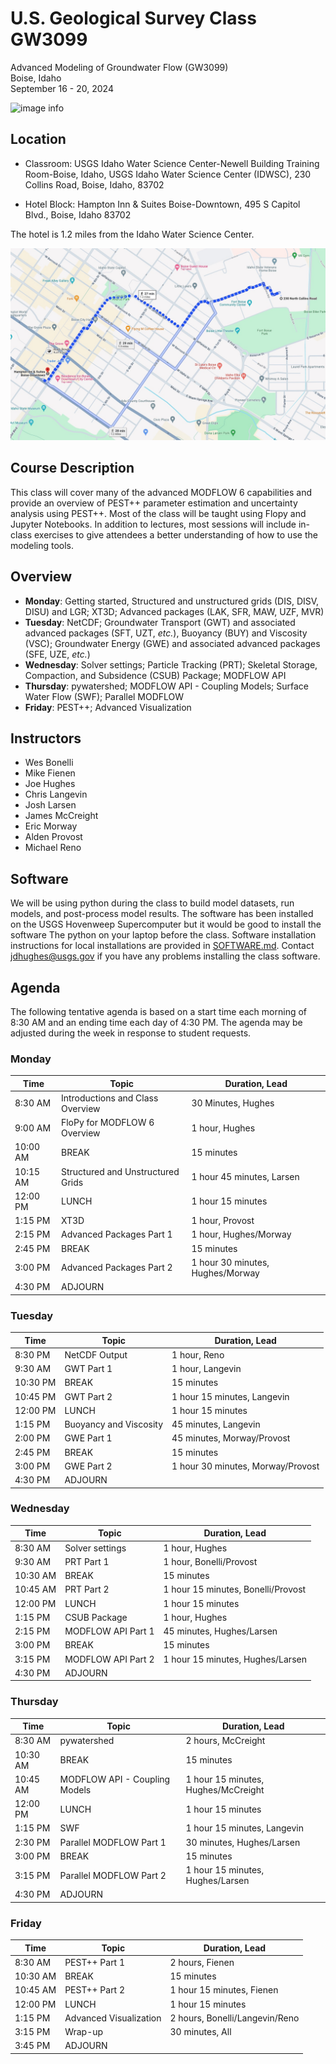 # U.S. Geological Survey Class GW3099
Advanced Modeling of Groundwater Flow (GW3099)\
Boise, Idaho\
September 16 - 20, 2024


![image info](./images/ClassLocation.jpg)

## Location
* Classroom: USGS Idaho Water Science Center-Newell Building Training Room-Boise, Idaho, USGS Idaho Water Science Center (IDWSC), 230 Collins Road, Boise, Idaho, 83702

* Hotel Block: Hampton Inn & Suites Boise-Downtown, 495 S Capitol Blvd., Boise, Idaho 83702

The hotel is 1.2 miles from the Idaho Water Science Center.

![image info](./images/Hotel2Class.jpg)

## Course Description
This class will cover many of the advanced MODFLOW 6 capabilities and provide an overview of PEST++ parameter estimation and uncertainty analysis using PEST++. Most of the class will be taught using Flopy and Jupyter Notebooks.  In addition to lectures, most sessions will include in-class exercises to give attendees a better understanding of how to use the modeling tools.

## Overview
* **Monday**: Getting started, Structured and unstructured grids (DIS, DISV, DISU) and LGR; XT3D; Advanced packages (LAK, SFR, MAW, UZF, MVR)
* **Tuesday**: NetCDF; Groundwater Transport (GWT) and associated advanced packages (SFT, UZT, *etc.*), Buoyancy (BUY) and Viscosity (VSC); Groundwater Energy (GWE) and associated advanced packages (SFE, UZE, *etc.*)
* **Wednesday**: Solver settings; Particle Tracking (PRT); Skeletal Storage, Compaction, and Subsidence (CSUB) Package; MODFLOW API
* **Thursday**: pywatershed; MODFLOW API - Coupling Models; Surface Water Flow (SWF); Parallel MODFLOW
* **Friday**: PEST++; Advanced Visualization

## Instructors
* Wes Bonelli
* Mike Fienen
* Joe Hughes 
* Chris Langevin
* Josh Larsen
* James McCreight
* Eric Morway
* Alden Provost
* Michael Reno

## Software

We will be using python during the class to build model datasets, run models, and post-process model results. The software has been installed on the USGS Hovenweep Supercomputer but it would be good to install the software The python on your laptop before the class. Software installation instructions for local installations are provided in [SOFTWARE.md](./SOFTWARE.md). Contact jdhughes@usgs.gov if you have any problems installing the class software.

## Agenda

The following tentative agenda is based on a start time each morning of 8:30 AM and an ending time each day of 4:30 PM.  The agenda may be adjusted during the week in response to student requests.

### Monday

|Time       |Topic                             |Duration, Lead                     |
|-----------|----------------------------------|-----------------------------------|
|8:30 AM    |Introductions and Class Overview  |30 Minutes, Hughes                 |
|9:00 AM    |FloPy for MODFLOW 6 Overview      |1 hour, Hughes                     |
|10:00 AM   |BREAK                             |15 minutes                         |
|10:15 AM   |Structured and Unstructured Grids |1 hour 45 minutes, Larsen          |
|12:00 PM   |LUNCH                             |1 hour 15 minutes                  |
|1:15 PM    |XT3D                              |1 hour, Provost                    |
|2:15 PM    |Advanced Packages Part 1          |1 hour, Hughes/Morway              |
|2:45 PM    |BREAK                             |15 minutes                         |
|3:00 PM    |Advanced Packages Part 2          |1 hour 30 minutes, Hughes/Morway   |
|4:30 PM    |ADJOURN                           |                                   |


### Tuesday

|Time       |Topic                             |Duration, Lead                     |
|-----------|----------------------------------|-----------------------------------|
|8:30 PM    |NetCDF Output                     |1 hour, Reno                       |
|9:30 AM    |GWT Part 1                        |1 hour, Langevin                   |
|10:30 PM   |BREAK                             |15 minutes                         |
|10:45 PM   |GWT Part 2                        |1 hour 15 minutes, Langevin        |
|12:00 PM   |LUNCH                             |1 hour 15 minutes                  |
|1:15 PM    |Buoyancy and Viscosity            |45 minutes, Langevin               |
|2:00 PM    |GWE Part 1                        |45 minutes, Morway/Provost         |
|2:45 PM    |BREAK                             |15 minutes                         |
|3:00 PM    |GWE Part 2                        |1 hour 30 minutes, Morway/Provost  |
|4:30 PM    |ADJOURN                           |                                   |

### Wednesday

|Time       |Topic                             |Duration, Lead                     |
|-----------|----------------------------------|-----------------------------------|
|8:30 AM    |Solver settings                   |1 hour, Hughes                     |
|9:30 AM    |PRT Part 1                        |1 hour, Bonelli/Provost            |
|10:30 AM   |BREAK                             |15 minutes                         |
|10:45 AM   |PRT Part 2                        |1 hour 15 minutes, Bonelli/Provost |
|12:00 PM   |LUNCH                             |1 hour 15 minutes                  |
|1:15 PM    |CSUB Package                      |1 hour, Hughes                     |
|2:15 PM    |MODFLOW API Part 1                |45 minutes, Hughes/Larsen          |
|3:00 PM    |BREAK                             |15 minutes                         |
|3:15 PM    |MODFLOW API Part 2                |1 hour 15 minutes, Hughes/Larsen   |
|4:30 PM    |ADJOURN                           |                                   |

### Thursday

|Time       |Topic                             |Duration, Lead                     |
|-----------|----------------------------------|-----------------------------------|
|8:30 AM    |pywatershed                       |2 hours, McCreight                 |
|10:30 AM   |BREAK                             |15 minutes                         |
|10:45 AM   |MODFLOW API - Coupling Models     |1 hour 15 minutes, Hughes/McCreight|
|12:00 PM   |LUNCH                             |1 hour 15 minutes                  |
|1:15 PM    |SWF                               |1 hour 15 minutes, Langevin        |
|2:30 PM    |Parallel MODFLOW Part 1           |30 minutes, Hughes/Larsen          |
|3:00 PM    |BREAK                             |15 minutes                         |
|3:15 PM    |Parallel MODFLOW Part 2           |1 hour 15 minutes, Hughes/Larsen   |
|4:30 PM    |ADJOURN                           |                                   |

### Friday

|Time       |Topic                             |Duration, Lead                     |
|-----------|----------------------------------|-----------------------------------|
|8:30  AM   |PEST++ Part 1                     |2 hours, Fienen                    |
|10:30 AM   |BREAK                             |15 minutes                         |
|10:45 AM   |PEST++ Part 2                     |1 hour 15 minutes, Fienen          |
|12:00 PM   |LUNCH                             |1 hour 15 minutes                  |
|1:15  PM   |Advanced Visualization            |2 hours, Bonelli/Langevin/Reno     |
|3:15  PM   |Wrap-up                           |30 minutes, All                    |
|3:45  PM   |ADJOURN                           |                                   |

